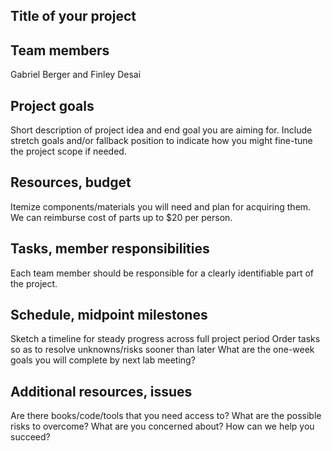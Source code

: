 ## Title of your project

## Team members
Gabriel Berger and Finley Desai

## Project goals
Short description of project idea and end goal you are aiming for.
Include stretch goals and/or fallback position to indicate how you 
might fine-tune the project scope if needed.

## Resources, budget
Itemize components/materials you will need and plan for acquiring them.
We can reimburse cost of parts up to $20 per person.

## Tasks, member responsibilities
Each team member should be responsible for a clearly identifiable part of the project.

## Schedule, midpoint milestones
Sketch a timeline for steady progress across full project period
Order tasks so as to resolve unknowns/risks sooner than later
What are the one-week goals you will complete by next lab meeting?

## Additional resources, issues
Are there books/code/tools that you need access to?
What are the possible risks to overcome? What are you concerned about? 
How can we help you succeed?
